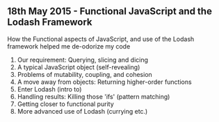 ## 18th May 2015 - Functional JavaScript and the Lodash Framework ##
How the Functional aspects of JavaScript, and use of the Lodash framework helped me de-odorize my code

1. Our requirement: Querying, slicing and dicing
2. A typical JavaScript object (self-revealing)
3. Problems of mutability, coupling, and cohesion
4. A move away from objects: Returning higher-order functions
5. Enter Lodash (intro to)
6. Handling results: Killing those 'ifs' (pattern matching)
7. Getting closer to functional purity
8. More advanced use of Lodash (currying etc.)
